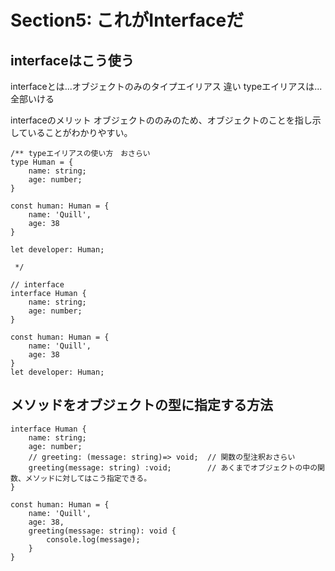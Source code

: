# Section5: これがInterfaceだ

## interfaceはこう使う

interfaceとは...オブジェクトのみのタイプエイリアス
違い
typeエイリアスは...全部いける

interfaceのメリット
オブジェクトののみのため、オブジェクトのことを指し示していることがわかりやすい。

```tsx
/** typeエイリアスの使い方　おさらい
type Human = {
    name: string;
    age: number;
}

const human: Human = {
    name: 'Quill',
    age: 38
}

let developer: Human;

 */

// interface
interface Human {
    name: string;
    age: number;
}

const human: Human = {
    name: 'Quill',
    age: 38
}
let developer: Human;
```

## メソッドをオブジェクトの型に指定する方法

```tsx
interface Human {
    name: string;
    age: number;
    // greeting: (message: string)=> void;  // 関数の型注釈おさらい
    greeting(message: string) :void;        // あくまでオブジェクトの中の関数、メソッドに対してはこう指定できる。
}

const human: Human = {
    name: 'Quill',
    age: 38,
    greeting(message: string): void {
        console.log(message);
    }
}

```